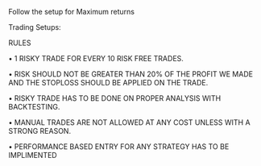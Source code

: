 Follow the setup for Maximum returns

Trading Setups: 
 
RULES

•	1 RISKY TRADE FOR EVERY 10 RISK FREE TRADES.

•	RISK SHOULD NOT BE GREATER THAN 20% OF THE PROFIT WE MADE AND THE STOPLOSS SHOULD BE APPLIED ON THE TRADE.

•	RISKY TRADE HAS TO BE DONE ON PROPER ANALYSIS WITH BACKTESTING.

•	MANUAL TRADES ARE NOT ALLOWED AT ANY COST UNLESS WITH A STRONG REASON.

•	PERFORMANCE BASED ENTRY FOR ANY STRATEGY HAS TO BE IMPLIMENTED


